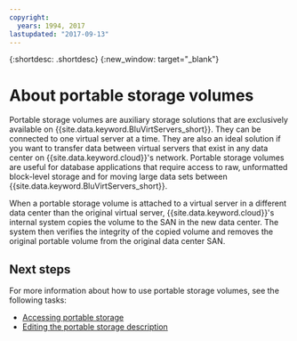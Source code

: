 ```yaml
---
copyright:
  years: 1994, 2017
lastupdated: "2017-09-13"
---
```


{:shortdesc: .shortdesc}
{:new_window: target="_blank"}

# About portable storage volumes

Portable storage volumes are auxiliary storage solutions that are exclusively available on {{site.data.keyword.BluVirtServers_short}}. They can be connected to one virtual server at a time. They are also an ideal solution if you want to transfer data between virtual servers that exist in any data center on {{site.data.keyword.cloud}}'s network. Portable storage volumes are useful for database applications that require access to raw, unformatted block-level storage and for moving large data sets between {{site.data.keyword.BluVirtServers_short}}.

When a portable storage volume is attached to a virtual server in a different data center than the original virtual server, {{site.data.keyword.cloud}}'s internal system copies the volume to the SAN in the new data center. The system then verifies the integrity of the copied volume and removes the original portable volume from the original data center SAN.

## Next steps
For more information about how to use portable storage volumes, see the following tasks:
* [Accessing portable storage](/docs/vsi/storage?topic=virtual-servers-accessing-portable-storage)
* [Editing the portable storage description](/docs/vsi/storage?topic=virtual-servers-editing-a-portable-storage-description)
